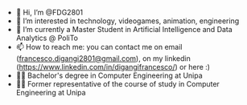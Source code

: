 - 👋 Hi, I’m @FDG2801
- 👀 I’m interested in technology, videogames, animation, engineering
- 🌱 I’m currently a Master Student in Artificial Intelligence and Data Analytics @ PoliTo
- 📫 How to reach me: you can contact me on email (francesco.digangi2801@gmail.com), on my linkedin (https://www.linkedin.com/in/digangifrancesco/) or here :) 
- :man_technologist: Bachelor's degree in Computer Engineering at Unipa
- :man_student:	Former representative of the course of study in Computer Engineering at Unipa
<!---
FDG2801/FDG2801 is a ✨ special ✨ repository because its `README.md` (this file) appears on your GitHub profile.
You can click the Preview link to take a look at your changes.
--->

